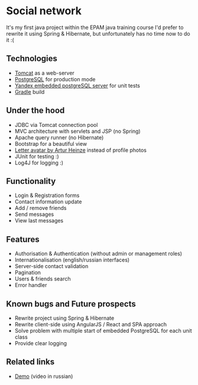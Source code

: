 # Social network

It's my first java project within the EPAM java training course
I'd prefer to rewrite it using Spring & Hibernate, but unfortunately has no time now to do it :(

## Technologies
- [Tomcat](http://tomcat.apache.org/) as a web-server
- [PostgreSQL](https://www.postgresql.org/) for production mode
- [Yandex embedded postgreSQL server](https://github.com/yandex-qatools/postgresql-embedded) for unit tests
- [Gradle](https://gradle.org/) build

## Under the hood

- JDBC via Tomcat connection pool
- MVC architecture with servlets and JSP (no Spring)
- Apache query runner (no Hibernate)
- Bootstrap for a beautiful view
- [Letter avatar by Artur Heinze](https://agentejo.com/blog/tired-of-gravatar-try-letter-avatar) instead of profile photos
- JUnit for testing :)
- Log4J for logging :)

## Functionality

- Login & Registration forms
- Contact information update
- Add / remove friends
- Send messages
- View last messages

## Features

- Authorisation & Authentication (without admin or management roles)
- Internationalisation (english/russian interfaces)
- Server-side contact validation
- Pagination
- Users & friends search
- Error handler

## Known bugs and Future prospects

- Rewrite project using Spring & Hibernate
- Rewrite client-side using AngularJS / React and SPA approach
- Solve problem with multiple start of embedded PostgreSQL for each unit class
- Provide clear logging

## Related links

- [Demo](https://drive.google.com/open?id=0B2rnMGPgU6HnWTZJRi1vR182N1U) (video in russian)
